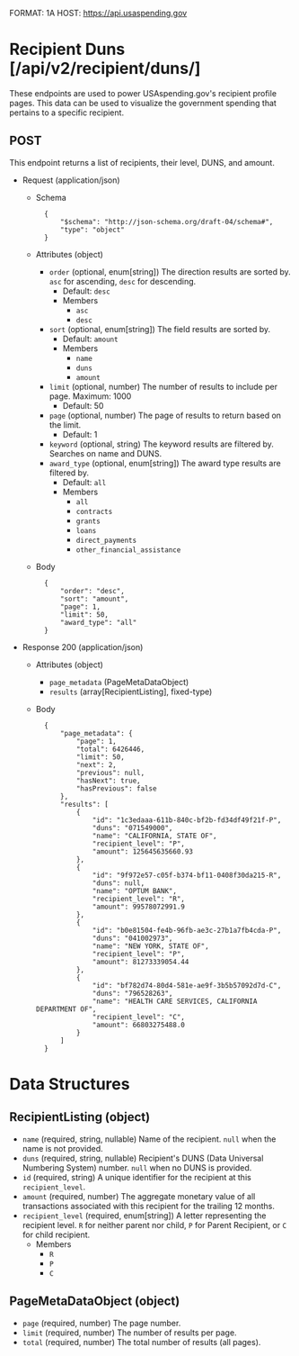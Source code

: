 FORMAT: 1A
HOST: https://api.usaspending.gov

# Recipient Duns [/api/v2/recipient/duns/]

These endpoints are used to power USAspending.gov's recipient profile pages. This data can be used to visualize the government spending that pertains to a specific recipient.

## POST

This endpoint returns a list of recipients, their level, DUNS, and amount.

+ Request (application/json)
    + Schema

            {
                "$schema": "http://json-schema.org/draft-04/schema#",
                "type": "object"
            }

    + Attributes (object)
        + `order` (optional, enum[string])
            The direction results are sorted by. `asc` for ascending, `desc` for descending.
            + Default: `desc`
            + Members
                + `asc`
                + `desc`
        + `sort` (optional, enum[string])
            The field results are sorted by.
            + Default: `amount`
            + Members
                + `name`
                + `duns`
                + `amount`
        + `limit` (optional, number)
            The number of results to include per page. Maximum: 1000
            + Default: 50
        + `page` (optional, number)
            The page of results to return based on the limit.
            + Default: 1
        + `keyword` (optional, string)
            The keyword results are filtered by. Searches on name and DUNS.
        + `award_type` (optional, enum[string])
            The award type results are filtered by.
            + Default: `all`
            + Members
                + `all`
                + `contracts`
                + `grants`
                + `loans`
                + `direct_payments`
                + `other_financial_assistance`

    + Body
            
            
            {
                "order": "desc",
                "sort": "amount",
                "page": 1,
                "limit": 50,
                "award_type": "all"
            }


+ Response 200 (application/json)
    + Attributes (object)
        + `page_metadata` (PageMetaDataObject)
        + `results` (array[RecipientListing], fixed-type)

    + Body


            {
                "page_metadata": {
                    "page": 1,
                    "total": 6426446,
                    "limit": 50,
                    "next": 2,
                    "previous": null,
                    "hasNext": true,
                    "hasPrevious": false
                },
                "results": [
                    {
                        "id": "1c3edaaa-611b-840c-bf2b-fd34df49f21f-P",
                        "duns": "071549000",
                        "name": "CALIFORNIA, STATE OF",
                        "recipient_level": "P",
                        "amount": 125645635660.93
                    },
                    {
                        "id": "9f972e57-c05f-b374-bf11-0408f30da215-R",
                        "duns": null,
                        "name": "OPTUM BANK",
                        "recipient_level": "R",
                        "amount": 99578072991.9
                    },
                    {
                        "id": "b0e81504-fe4b-96fb-ae3c-27b1a7fb4cda-P",
                        "duns": "041002973",
                        "name": "NEW YORK, STATE OF",
                        "recipient_level": "P",
                        "amount": 81273339054.44
                    },
                    {
                        "id": "bf782d74-80d4-581e-ae9f-3b5b57092d7d-C",
                        "duns": "796528263",
                        "name": "HEALTH CARE SERVICES, CALIFORNIA DEPARTMENT OF",
                        "recipient_level": "C",
                        "amount": 66803275488.0
                    }
                ]
            }




# Data Structures

## RecipientListing (object)
+ `name` (required, string, nullable)
    Name of the recipient. `null` when the name is not provided.
+ `duns` (required, string, nullable)
    Recipient's DUNS (Data Universal Numbering System) number. `null` when no DUNS is provided.
+ `id` (required, string)
    A unique identifier for the recipient at this `recipient_level`.
+ `amount` (required, number)
    The aggregate monetary value of all transactions associated with this recipient for the trailing 12 months.
+ `recipient_level` (required, enum[string])
    A letter representing the recipient level. `R` for neither parent nor child, `P` for Parent Recipient, or `C` for child recipient.
    + Members
        + `R`
        + `P`
        + `C`

## PageMetaDataObject (object)
+ `page` (required, number)
    The page number.
+ `limit` (required, number)
    The number of results per page.
+ `total` (required, number)
    The total number of results (all pages).
